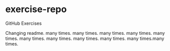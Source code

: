 # exercise-repo
GitHub Exercises

Changing readme.
many times.
many times.
many times.
many times.
many times.
many times.
many times.
many times.
many times.
many times.many times.

